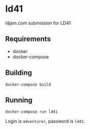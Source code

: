 # ld41

ldjam.com submission for LD41

## Requirements

* docker
* docker-compose

## Building

	docker-compose build

## Running

	docker-compose run ld41

Login is `adventurer`, password is `ld41`.